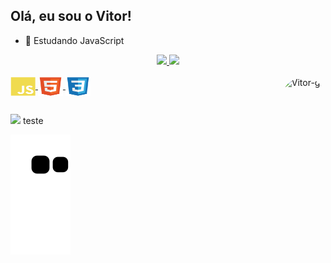 ## Olá, eu sou o Vitor!

- 🌱 Estudando JavaScript 

<div align="center">
  <a href="https://github.com/vitorbarbon">
  <img height="140em" src="https://github-readme-stats.vercel.app/api?username=VitorBarbon&show_icons=true&theme=radical&include_all_commits=true&count_private=true"/>
  <img height="140em" src="https://github-readme-stats.vercel.app/api/top-langs/?username=VitorBarbon&layout=compact&langs_count=7&theme=radical"/>
</div>

  <div style="display: inline_block"><br>
  <img align="center" alt="Vitor-Js" height="30" width="40" src="https://raw.githubusercontent.com/devicons/devicon/master/icons/javascript/javascript-plain.svg">
  <img align="center" alt="Vitor-HTML" height="30" width="40" src="https://raw.githubusercontent.com/devicons/devicon/master/icons/html5/html5-original.svg">
  <img align="center" alt="Vitor-CSS" height="30" width="40" src="https://raw.githubusercontent.com/devicons/devicon/master/icons/css3/css3-original.svg">
  <img align="right" alt="Vitor-gif" height="150" style="border-radius:50px;" src="https://cdn.discordapp.com/attachments/876576267921674282/891118806372614194/ezgif.com-gif-maker.gif?width=676&height=676"
 
</div>
  
  ##

<div>
  <a href = "mailto:dev_vitorbarbon@gmail.com"><img src="https://img.shields.io/badge/-Gmail-%23333?style=for-the-badge&logo=gmail&logoColor=white" target="_blank"></a> 
  teste
  
   ![Snake animation](https://github.com/VitorBarbon/VitorBarbon/blob/output/github-contribution-grid-snake.svg)
</div>
